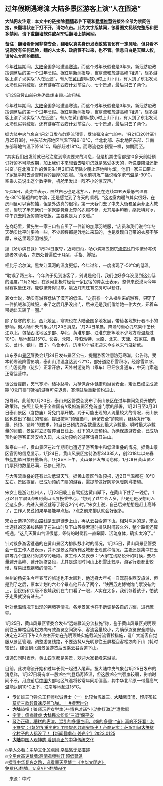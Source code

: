  <!-- 面包屑导航 --> <h2>过年假期遇寒流 大陆多景区游客上演“人在囧途”</h2> <p class="notice"><b>大陆网友注意：本文中的链接除 <a href="https://github.com/bannedbook/fanqiang" >翻墙</a>软件下载和<a href="https://github.com/killgcd/justmysocks/blob/master/README.md">翻墙推荐</a>链接外全部为禁网链接，未翻墙状态下打不开，请勿点击。此为文字版禁闻，欲看图文视频完整版和更多禁闻，请下载<a href="https://github.com/bannedbook/fanqiang">翻墙软件或APP</a>后翻墙上禁闻网。</p><p>备注：翻墙看新闻非常安全，翻墙以真实身份发表敏感言论有一定风险，但只看不说则没有任何风险，翻的人太多，政府管不过来，也不管。信息自由是天赋人权，请放心大胆的翻墙。</b></p>  <div class="entry"> <p id="summary">今年<a href="https://www.bannedbook.org/bnews/tag/%E8%BF%87%E5%B9%B4/" class="st_tag internal_tag" rel="tag" title="标签 过年 下的日志">过年</a>期间，<span class='wp_keywordlink_affiliate'><a href="https://www.bannedbook.org/" title="大陆" target="_blank">大陆</a></span>全国多地遭遇<a href="https://www.bannedbook.org/bnews/tag/%E5%AF%92%E6%B5%81/" class="st_tag internal_tag" rel="tag" title="标签 寒流 下的日志">寒流</a>。而这个过年长假也是3年来，新冠防疫政策调整后的第一个过年长假。据红星<span class='wp_keywordlink_affiliate'><a href="https://www.bannedbook.org/" title="新闻">新闻</a></span>报导，当寒流和旅游高峰“相遇”，很多游客上演了现实版“人在囧途”。有人在<a href="https://www.bannedbook.org/bnews/tag/%e9%bb%84%e5%b1%b1/" class="st_tag internal_tag" rel="tag" title="标签 黄山 下的日志">黄山</a>排队数小时上山下山，有人到了东北发现太冷现买羽绒服，还有游客在西安计划前往六、七个景点，最后只去了两个。</p> <p id="conimg">1月25日黄山部分旅游路线出现人流拥堵。</p> <p>今年过年期间，<a href="https://www.bannedbook.org/bnews/tag/%e5%a4%a7%e9%99%86/" class="st_tag internal_tag" rel="tag" title="标签 大陆 下的日志">大陆</a>全国多地遭遇寒流。而这个过年长假也是3年来，新冠防疫政策调整后的第一个过年长假。据红星新闻报导，当寒流和旅游高峰“相遇”，很多游客上演了现实版“人在囧途”。有人在黄山排队数小时上山下山，有人到了东北发现太冷现买羽绒服，还有游客在西安计划前往六、七个景点，最后只去了两个。</p> <p>据大陆中央气象台1月21日发布的寒流预警，受较强冷空气影响，1月21日20时至1月25日8时，中东部大部地区气温下降6-10℃，华北北部、东北地区东部、江南东部等地气温下降14℃，局部超过18℃。而寒流也如预警一样，如期而至。</p> <p>“其实我们出发前就已经注意到寒流要来的消息，但是机票住宿都是10多天前就预订好的不可能改期，加上我们本来想着去哈尔滨就是感受冬天的，听说要降温还挺兴奋。”在北京工作的黄先生1月21日农历除夕晚上落地哈尔滨，他们一家三口带上了家里平时去滑雪时穿的最厚的衣服。“落地前机场广播说哈尔滨气温是-30℃，空乘人员说出这个数字后，机舱里发出一阵不小的惊叹声。”</p> <p>1月25日，黄先生表示，虽然自己也是北方人，但是在连续四五天最低气温都在-30℃徘徊的哈尔滨，还是感觉到了冬天的凛冽。“这边室内暖气其实很好，在房间里可以穿短袖，但是外边真的很冷。第一天我们去了中央大街和圣索菲亚大教堂，刚玩了半天我们一家就感觉身上穿的衣服不够，尤其是手和脸，感觉特别冰。中午跑去附近的商场吃饭，主要也是为了取暖。”</p>  <p>在商场里，黄先生一家三口各自买了一件新的加厚羽绒服，“店员和我们说今年冬天确实比平时要冷一些，不少顾客都是外地过来玩的，也是发现自己带的衣服不够厚，来这里现买羽绒服。”</p> <p>据《哈尔滨日报》1月24日报导，近两日内，哈尔滨第五医院<a href="https://www.bannedbook.org/bnews/tag/%e7%83%a7%e4%bc%a4%e7%a7%91/" class="st_tag internal_tag" rel="tag" title="标签 烧伤科 下的日志">烧伤科</a>门诊接诊冻伤患者20余名，冻伤处普遍位于耳朵、手指、脚趾。</p> <p>相比于哈尔滨，黑龙江漠河的温度更低，今年过年，一度出现了-50℃的低温。</p> <p>“耽误了两三年，今年终于见到游客了，别说是他们，我们也好多年没见到这么低的温度。”1月25日，在漠河北极村经营一家民宿的龚女士表示，整体来说漠河今年游客数量还好，能够接待得过来，最近几天还有空房可以预订。</p> <p>龚女士说，确实有游客低估了漠河的低温。“之前有一个从福州来的游客，只穿了一件抓绒和羽绒服，来了之后几乎没出门，后来还是我们借给她一件大衣，开着车带她出去转了一圈。”</p> <p>除了极寒的东北、西北地区，寒流也在大陆全国多地发展，带给各地旅行者不小的影响。据大陆中央气象台1月25日消息，1月24日早晨，降温的重心仍然集中在长江以北，包括西北地区东部、华北、黄淮东部、江淮东部等地不少地方降温超过10℃，局地超过15℃。长春、沈阳、呼和浩特、太原、北京、天津、石家庄、西安、兰州、银川、西宁、乌鲁木齐、济南13个城市迎来今冬以来气温新低。</p>  <p>山东泰山<a href="https://www.bannedbook.org/bnews/tag/%e6%99%af%e5%8c%ba/" class="st_tag internal_tag" rel="tag" title="标签 景区 下的日志">景区</a>管委会1月24日发布景区公告，提醒游客注意防范寒潮。公告称，受本轮寒流降雪影响，泰山山顶温度达到-22℃，部分道路积雪积冰。经除雪除冰，红门游览路（徒步）正常开放，天外村游览路（乘车）已经恢复通车，中天门索道正常运营中。</p> <p>该公告提醒，天气寒冷、结冰路滑，为确保身体健康和游览安全，建议已经完成近期“0元门票”<a href="https://www.bannedbook.org/bnews/tag/%E9%A2%84%E7%BA%A6/" class="st_tag internal_tag" rel="tag" title="标签 预约 下的日志">预约</a>的游客可先退票，寒潮过后重新预约进山。</p> <p>报导称，此前的1月20日，泰山景区管委会发布了泰山景区在过年期间免费开放的政策称，按照上级关于全省国有A级旅游景区免首道门票的部署，1月21日至3月31日泰山景区（含岱庙）将免门票开放。对于可能出现的人流量较大的情况，泰山景区也做出了相关的预案，提出按照“预留空间、确保安全”的原则，继续执行“限量、预约、错峰”的要求，如当日已预约游客数量达到最大承载量、瞬时最大承载量的阈值，景区将立即暂停当日线上、线下的入园预约。为确保旅游安全，已成功预约的游客正常安检入园，未成功预约的游客请择日进山。</p> <p>和泰山一样，黄山景区在过年期间也遭遇了游客集中和低温重叠的情况。据黄山景区官网的信息显示，1月24日，黄山风景区接待游客34385人，创2018年以来春节<a href="https://www.bannedbook.org/bnews/tag/%E5%81%87%E6%9C%9F/" class="st_tag internal_tag" rel="tag" title="标签 假期 下的日志">假期</a>单日接待量新高。1月25日上午，黄山景区发布消息称，1月26日黄山景区门票预约数量已满，已停止预约。</p> <p>与大客流重叠的还有此次低温天气。据黄山景区气象预报，近2日气温都在-10℃左右。景区提醒，已成功预约门票的游客，需提前做好防寒保暖防滑措施。</p> <p>宋女士是浙江杭州人，1月23日晚上自驾抵达黄山脚下，在黄山下住了一晚后，1月24日早晨8点来到黄山玉屏换乘中心。“想到了过年会人多，但是还是没想到人会这么多，光进入景区就等了将近2个小时。”宋女士说，自己后来想想是赶上高峰了，工作人员说如果早晨能早点起，7点之前来排队就会好很多。</p>  <p>宋女士选择的爬山路线是玉屏徒步上山，再从云谷索道下山。相对幸运的是，宋女士选择的这条线路除了在进山时及下山等待索道时排队时间较久外，整个路线还算畅通。“这几天黄山气温很低，等待的时候我一直跺脚、活动身体，确实太冷了。”</p> <p>针对很多游客遭遇的在黄山景区内排队数小时的情况，1月25日，黄山风景区管委会一位工作人员表示，并不是景区内所有区域都出现这种情况，主要还是集中在玉屏等几个道路相对狭窄的地段。该工作人员表示：“大家在线路设计的时候，要尽量避开高峰、避开拥挤路段，尤其是这段时间山上积雪比较厚，游客行走都比较慢，容易出现拥堵的情况。”</p> <p>兰州的杨先生今年春节的旅途也不太顺利，他选择大年初一自驾前往西安旅游，但是到了之后，原本计划的六七个景点他只去了两个，“陕西历史博物馆门票没有约上，回民街和大唐不夜城我们在门口看了一眼，人实在太多，我们带着孩子，怕孩子走丢就没有进去。”</p> <p>针对低温情况下出现的拥堵等情况，各地景区也在不断调整各自的方案，进行疏导。</p> <p>1月25日，黄山风景区管委会发布“远端截流分流措施”称，鉴于黄山风景区光明顶前往玉屏楼迎客松方向有效游览空间狭窄、客流容量较小，为确保游览安全顺畅，决定在25日下午2点左右开始在光明顶处实施截流分流管控措施，请广大游客自觉服从景区管理，调整游览线路，不要选择从光明顶往玉屏楼迎客松方向下山（耗时较长），建议到北海景区游览后改乘云谷索道下山。</p> <p>该通知同时表示，黄山四季都是美景，欢迎大家错峰来游览。</p>  <p>目前，此次寒流开始和过年长假一起进入尾声。据大陆中央气象台1月25日发布的消息称，1月27日将有新一股冷空气登场再降温，但这股冷空气强度较弱，影响时间不长，月底前后<span class='wp_keywordlink_affiliate'><a href="https://www.bannedbook.org/" title="中国" target="_blank">中国</a></span>大部地区气温将较常年同期偏高，其中华北平原一带最高气温能达到10℃上下，江南等地超过15℃。</p> <!--<div id="taboola-mid-1"></div>--><ul class='op-related-articles' title='相关阅读'> <li><a href='https://www.bannedbook.org/bnews/sohnews/20230126/1840863.html' target='_blank'>专访雄三飞弹总工程师张诚博士（一）比较台湾雄三、<b>大陆</b>鹰击18、印度布拉莫斯三款超音速反舰飞弹。｜ #探索时分</a></li> <li><a href='https://www.bannedbook.org/bnews/topimagenews/20230126/1840843.html' target='_blank'><b>大陆</b>热搜！狼师玩弄女学生3年情色对话“小动物好激动”遭撤职</a></li> <li><a href='https://www.bannedbook.org/bnews/comments/20230126/1840743.html' target='_blank'>宇清：瘟疫肆虐 <b>大陆</b>民众纷纷“三退”保平安</a></li> <li><a href='https://www.bannedbook.org/bnews/sohnews/20230126/1840728.html' target='_blank'>政治正确、糟糕的表演、混乱的多重空间，《妈的多重宇宙》真的不好看！名不符实：《妈的多重宇宙》11项提名领跑奥斯卡！台商证实：萨斯期间<b>大陆</b>整个村子的人都没了！【新闻最嘲点 姜光宇】2023.0125</a></li> <li><a href='https://www.bannedbook.org/bnews/cbnews/20230126/1840657.html' target='_blank'><b>大陆</b>中国人观神韵 看到真正的中华传统文化</a></li> </ul> <p class="texttj"> 🔥<a href="https://www.bannedbook.org/bnews/comments/20220220/1694796.html" target="_blank">华人必看：中华文化的飓风 幸福感无法描述</a><br/> 🔥<a href="https://github.com/bannedbook/fanqiang/wiki/V2ray%E6%9C%BA%E5%9C%BA" target="_blank">全平台高速翻墙:高清视频秒开,超低延迟</a><br/> 🔥<a href="https://www.bannedbook.org/bnews/comments/20220808/1768773.html" target="_blank">探寻中华复兴之路，必看章天亮博士《中华文明史》</a><br/> <a href="https://github.com/bannedbook/fanqiang/wiki/%E7%A6%81%E9%97%BB%E7%BD%91%E5%AE%89%E5%8D%93%E7%BF%BB%E5%A2%99%E6%96%B0%E9%97%BBAPP" target="_blank">免费PC翻墙、安卓VPN翻墙APP</a><br/> </p><p class="src-info">　来源：中时 </p><a name='sharetosocial'></a> <div style="margin-bottom:5px;padding-bottom:5px;clear:both"> <div id="archive-pix-1" class="banner-ads"> <!-- AuctionX Display platform tag START --> <div id="27602x728x90x621x_ADSLOT1" clicktrack="%%CLICK_URL_ESC%%"></div>  <!-- AuctionX Display platform tag END --> </div> <div id="archive-pix-2" class="banner-ads"> <!-- AuctionX Display platform tag START --> <div id="27556x300x250x621x_ADSLOT1" clicktrack="%%CLICK_URL_ESC%%" style="margin:0 auto;text-align:center"></div>  <!-- AuctionX Display platform tag END --> </div> </div>  <div id="archive-pix-1" class="banner-ads"> <!-- AuctionX Display platform tag START --> <div id="27603x728x90x621x_ADSLOT1" clicktrack="%%CLICK_URL_ESC%%"></div>  <!-- AuctionX Display platform tag END --> </div> </div><!--END ENTRY--> 